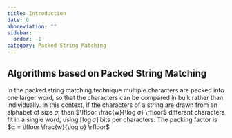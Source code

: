 ```yaml
---
title: Introduction
date: 0
abbreviation: ""
sidebar:
  order: -1
category: Packed String Matching
---
```


## Algorithms based on Packed String Matching

In the packed string matching technique multiple characters are packed into one larger word, so that the characters can be compared in bulk rather than individually. In this context, if the characters of a string are drawn from an alphabet of size $σ$, then $\lfloor \frac{w}{\log σ} \rfloor$ different characters fit in a single word, using $\lceil \log σ \rceil$ bits per characters. The packing factor is $α = \lfloor \frac{w}{\log σ} \rfloor$
